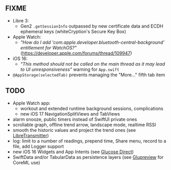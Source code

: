 FIXME
-----

* Libre 3:
  - Gen2 `.getSessionInfo` outpassed by new certificate data and ECDH ephemeral keys (whiteCryption's Secure Key Box)
* Apple Watch:
  - *"How do I add 'com.apple.developer.bluetooth-central-background' entitlement for WatchOS?"*
    (https://developer.apple.com/forums/thread/109947)
* iOS 16:
  - *"This method should not be called on the main thread as it may lead to UI unresponsiveness"* warning for `App.swift`
* `@AppStorage(selectedTab)` prevents managing the "More..." fifth tab item


TODO
----

* Apple Watch app:
  - workout and extended runtime background sessions, complications
  - new iOS 17 NavigationSplitViews and TabViews
* alarm snooze, public timers instead of SwiftUI private ones
* scrollable graph, offline trend arrow, landscape mode, realtime RSSI
* smooth the historic values and project the trend ones (see [LibreTransmitter](https://github.com/dabear/LibreTransmitter/commit/49b50d7995955b76861440e5e34a0accd064d18f))
* log: limit to a number of readings, prepend time, Share menu, record to a file, add Logger support
* new iOS 16 Widgets and App Intents (see [Glucose Direct](https://github.com/creepymonster/GlucoseDirect))
* SwiftData and/or TabularData as persistence layers (see [Glupreview](https://github.com/solanovisitor/glupreview) for CoreML use)
